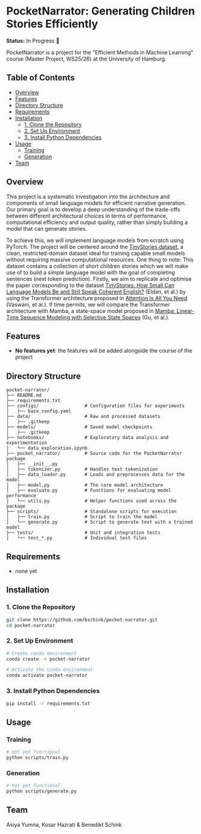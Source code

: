# PocketNarrator: Generating Children Stories Efficiently

**Status:** In Progress 🚧

PocketNarrator is a project for the "Efficient Methods in Machine Learning" course (Master Project, WS25/26) at the University of Hamburg.

## Table of Contents

- [Overview](#overview)
- [Features](#features)
- [Directory Structure](#directory-structure)
- [Requirements](#requirements)
- [Installation](#installation)
  - [1. Clone the Repository](#1-clone-the-repository)
  - [2. Set Up Environment](#2-set-up-environment)
  - [3. Install Python Dependencies](#3-install-python-dependencies)
- [Usage](#usage)
  - [Training](#training)
  - [Generation](#generation)
- [Team](#team)

## Overview

This project is a systematic investigation into the architecture and components of small language models for efficient narrative generation. Our primary goal is to develop a deep understanding of the trade-offs between different architectural choices in terms of performance, computational efficiency and output quality, rather than simply building a model that can generate stories.

To achieve this, we will implement language models from scratch using PyTorch. The project will be centered around the [TinyStories dataset](https://huggingface.co/datasets/roneneldan/TinyStories), a clean, restricted-domain dataset ideal for training capable small models without requiring massive computational resources. One thing to note: This dataset contains a collection of short children stories which we will make use of to build a simple language model with the goal of completing sentences (next token prediction). Firstly, we aim to replicate and optimise the paper corresponding to the dataset [TinyStories: How Small Can Language Models Be and Still Speak Coherent English?](https://arxiv.org/abs/2305.07759) (Eldan, et al.) by using the Transformer architecture proposed in [Attention Is All You Need](https://arxiv.org/abs/1706.03762) (Vaswani, et al.). If time permits, we will compare the Transformer architecture with Mamba, a state-space model proposed in [Mamba: Linear-Time Sequence Modeling with Selective State Spaces](https://arxiv.org/abs/2312.00752) (Gu, et al.).

## Features

- **No features yet**: the features will be added alongside the course of the project

## Directory Structure

```
pocket-narrator/
├── README.md
├── requirements.txt
├── configs/                 # Configuration files for experiments
│   ├── base_config.yaml
├── data/                    # Raw and processed datasets
│   ├── .gitkeep
├── models/                  # Saved model checkpoints
│   ├── .gitkeep
├── notebooks/               # Exploratory data analysis and experimentation
│   └── data_exploration.ipynb
├── pocket_narrator/         # Source code for the PocketNarrator package
│   ├── __init__.py
│   ├── tokenizer.py         # Handles text tokenization
│   ├── data_loader.py       # Loads and preprocesses data for the model
│   ├── model.py             # The core model architecture
│   ├── evaluate.py          # Functions for evaluating model performance
│   └── utils.py             # Helper functions used across the package
├── scripts/                 # Standalone scripts for execution
│   ├── train.py             # Script to train the model
│   └── generate.py          # Script to generate text with a trained model
├── tests/                   # Unit and integration tests
│   └── test_*.py            # Individual test files
```

## Requirements

- none yet

## Installation

### 1. Clone the Repository

```bash
git clone https://github.com/bschink/pocket-narrator.git
cd pocket-narrator
```

### 2. Set Up Environment

```bash
# Create conda environment
conda create -n pocket-narrator

# Activate the conda environment
conda activate pocket-narrator
```

### 3. Install Python Dependencies

```bash
pip install -r requirements.txt
```

## Usage

### Training

```bash
# not yet functional
python scripts/train.py
```

### Generation

```bash
# not yet functional
python scripts/generate.py
```

## Team

Asiya Yumna, Kosar Hazrati & Benedikt Schink
